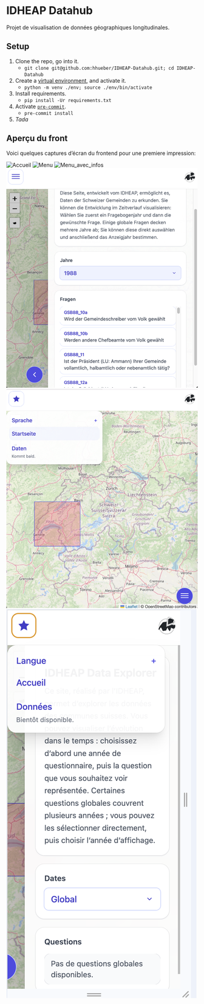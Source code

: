 # IDHEAP Datahub

Projet de visualisation de données géographiques longitudinales.

## Setup

1. Clone the repo, go into it.
   - `git clone git@github.com:hhueber/IDHEAP-Datahub.git; cd IDHEAP-Datahub`
2. Create a [virtual environment](https://docs.python.org/3/library/venv.html), and activate it.
   - `python -m venv ./env; source ./env/bin/activate`
3. Install requirements.
   - `pip install -Ur requirements.txt`
4. Activate [`pre-commit`](https://pre-commit.com/).
   - `pre-commit install`
5. _Tada_

## Aperçu du front

Voici quelques captures d’écran du frontend pour une premiere impression:

![Accueil](img/page-dacceuille.png)
![Menu](img/menu.png)
![Menu_avec_infos](img/menu-avec-date.png)
![Mobile](img/version-mobile.png)
![Navbar_mobile](img/navbar-mobile.png)
![Mobile_tout_ouvert](img/format-mobile-tout-ouvert.png)
